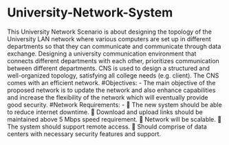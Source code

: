 # University-Network-System
This University Network Scenario is about designing the topology of the University
LAN network where various computers are set up in different departments so that they
can communicate and communicate through data exchange. Designing a university
communication environment that connects different departments with each other,
prioritizes communication between different departments. CNS is used to design a
structured and well-organized topology, satisfying all college needs (e.g. client). The
CNS comes with an efficient network.
#Objectives: -
The main objective of the proposed network is to update the network and also enhance
capabilities and increase the flexibility of the network which will eventually provide
good security.
#Network Requirements: -
 The new system should be able to reduce internet downtime.
 Download and upload links should be maintained above 5 Mbps speed requirement.
 Network will be scalable.
 The system should support remote access.
 Should comprise of data centers with necessary security features and support.
